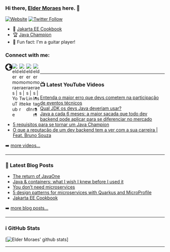 ### Hi there, [Elder Moraes][website] here. 👋

[![Website](https://img.shields.io/website?label=eldermoraes.com&style=for-the-badge&url=https%3A%2F%2Feldermoraes.com)][website]
[![Twitter Follow](https://img.shields.io/twitter/follow/elderjava?color=1DA1F2&logo=twitter&style=for-the-badge)](https://twitter.com/intent/follow?original_referer=https%3A%2F%2Fgithub.com%2Feldermoraes&screen_name=elderjava)

- 📖  [Jakarta EE Cookbook][jakartaeecookbook]
- 🏆  [Java Champion][javachampions]
- 🎸 Fun fact: I'm a guitar player!

### Connect with me:

[<img align="left" alt="eldermoraes.com" width="22px" src="https://raw.githubusercontent.com/iconic/open-iconic/master/svg/globe.svg" />][website]
[<img align="left" alt="eldermoraes | YouTube" width="22px" src="https://cdn.jsdelivr.net/npm/simple-icons@v3/icons/youtube.svg" />][youtube]
[<img align="left" alt="eldermoraes | Twitter" width="22px" src="https://cdn.jsdelivr.net/npm/simple-icons@v3/icons/twitter.svg" />][twitter]
[<img align="left" alt="eldermoraes | LinkedIn" width="22px" src="https://cdn.jsdelivr.net/npm/simple-icons@v3/icons/linkedin.svg" />][linkedin]
[<img align="left" alt="eldermoraes | Instagram" width="22px" src="https://cdn.jsdelivr.net/npm/simple-icons@v3/icons/instagram.svg" />][instagram]

<br />

---

### 📺 Latest YouTube Videos

<!-- YOUTUBE:START -->
- [Entenda o maior erro que devs cometem na participação de eventos técnicos](https://www.youtube.com/watch?v=BXoOcjPhMAM)
- [Qual JDK os devs Java deveriam usar?](https://www.youtube.com/watch?v=lamO3Eglk7w)
- [Java a cada 6 meses: a maior sacada que todo dev backend pode aplicar para se diferenciar no mercado](https://www.youtube.com/watch?v=aIEFIBWKsBE)
- [5 requisitos para se tornar um Java Champion](https://www.youtube.com/watch?v=Xjp1pqoZWhQ)
- [O que a reputação de um dev backend tem a ver com a sua carreira | Feat. Bruno Souza](https://www.youtube.com/watch?v=teTTU5CmsOg)
<!-- YOUTUBE:END -->

➡️ [more videos...][youtube]

---

### 📕 Latest Blog Posts

<!-- BLOG-POST-LIST:START -->
- [The return of JavaOne](https://eldermoraes.com/the-return-of-javaone/)
- [Java &amp; containers: what I wish I knew before I used it](https://eldermoraes.com/java-containers-what-i-wish-i-knew-before-i-used-it/)
- [You don’t need microservices](https://eldermoraes.com/you-dont-need-microservices/)
- [5 design patterns for microservices with Quarkus and MicroProfile](https://eldermoraes.com/5-design-patterns-for-microservices-with-quarkus-and-microprofile/)
- [Jakarta EE Cookbook](https://eldermoraes.com/jakarta-ee-cookbook/)
<!-- BLOG-POST-LIST:END -->

➡️ [more blog posts...](https://eldermoraes.com)

---

### ℹ️ GitHub Stats

[![Elder Moraes' github stats](https://github-readme-stats.vercel.app/api?username=eldermoraes)]

---

[website]: https://eldermoraes.com
[twitter]: https://twitter.com/elderjava
[youtube]: http://youtube.eldermoraes.com
[instagram]: https://instagram.com/eldermoraes
[linkedin]: https://linkedin.com/in/eldermoraes
[jakartaeecookbook]: http://book.eldermoraes.com
[javachampions]: http://javachampion.eldermoraes.com